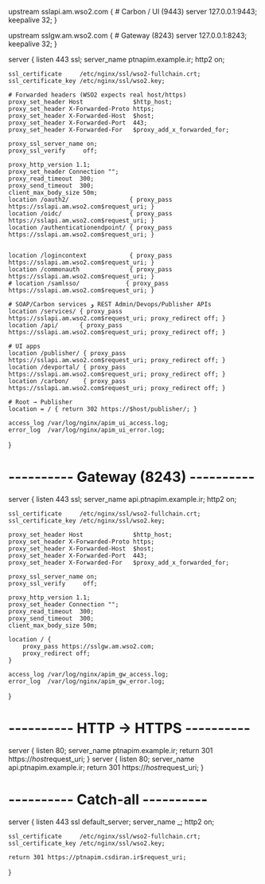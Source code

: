upstream sslapi.am.wso2.com {      # Carbon / UI (9443)
    server 127.0.0.1:9443;
    keepalive 32;
}

upstream sslgw.am.wso2.com {       # Gateway (8243)
    server 127.0.0.1:8243;
    keepalive 32;
}

server {
    listen 443 ssl;
    server_name ptnapim.example.ir;
    http2 on;

    ssl_certificate     /etc/nginx/ssl/wso2-fullchain.crt;
    ssl_certificate_key /etc/nginx/ssl/wso2.key;

    # Forwarded headers (WSO2 expects real host/https)
    proxy_set_header Host              $http_host;
    proxy_set_header X-Forwarded-Proto https;
    proxy_set_header X-Forwarded-Host  $host;
    proxy_set_header X-Forwarded-Port  443;
    proxy_set_header X-Forwarded-For   $proxy_add_x_forwarded_for;

    proxy_ssl_server_name on;
    proxy_ssl_verify     off;

    proxy_http_version 1.1;
    proxy_set_header Connection "";
    proxy_read_timeout  300;
    proxy_send_timeout  300;
    client_max_body_size 50m;
    location /oauth2/                 { proxy_pass https://sslapi.am.wso2.com$request_uri; }
    location /oidc/                   { proxy_pass https://sslapi.am.wso2.com$request_uri; }
    location /authenticationendpoint/ { proxy_pass https://sslapi.am.wso2.com$request_uri; }

  
    location /logincontext            { proxy_pass https://sslapi.am.wso2.com$request_uri; }
    location /commonauth              { proxy_pass https://sslapi.am.wso2.com$request_uri; }
    # location /samlsso/             { proxy_pass https://sslapi.am.wso2.com$request_uri; }

    # SOAP/Carbon services ﻭ REST Admin/Devops/Publisher APIs
    location /services/ { proxy_pass https://sslapi.am.wso2.com$request_uri; proxy_redirect off; }
    location /api/      { proxy_pass https://sslapi.am.wso2.com$request_uri; proxy_redirect off; }

    # UI apps
    location /publisher/ { proxy_pass https://sslapi.am.wso2.com$request_uri; proxy_redirect off; }
    location /devportal/ { proxy_pass https://sslapi.am.wso2.com$request_uri; proxy_redirect off; }
    location /carbon/    { proxy_pass https://sslapi.am.wso2.com$request_uri; proxy_redirect off; }

    # Root → Publisher
    location = / { return 302 https://$host/publisher/; }

    access_log /var/log/nginx/apim_ui_access.log;
    error_log  /var/log/nginx/apim_ui_error.log;
}

# ---------- Gateway (8243) ----------
server {
    listen 443 ssl;
    server_name api.ptnapim.example.ir;
    http2 on;

    ssl_certificate     /etc/nginx/ssl/wso2-fullchain.crt;
    ssl_certificate_key /etc/nginx/ssl/wso2.key;

    proxy_set_header Host              $http_host;
    proxy_set_header X-Forwarded-Proto https;
    proxy_set_header X-Forwarded-Host  $host;
    proxy_set_header X-Forwarded-Port  443;
    proxy_set_header X-Forwarded-For   $proxy_add_x_forwarded_for;

    proxy_ssl_server_name on;
    proxy_ssl_verify     off;

    proxy_http_version 1.1;
    proxy_set_header Connection "";
    proxy_read_timeout  300;
    proxy_send_timeout  300;
    client_max_body_size 50m;

    location / {
        proxy_pass https://sslgw.am.wso2.com;
        proxy_redirect off;
    }

    access_log /var/log/nginx/apim_gw_access.log;
    error_log  /var/log/nginx/apim_gw_error.log;
}

# ---------- HTTP → HTTPS ----------
server {
    listen 80;
    server_name ptnapim.example.ir;
    return 301 https://$host$request_uri;
}
server {
    listen 80;
    server_name api.ptnapim.example.ir;
    return 301 https://$host$request_uri;
}

# ---------- Catch-all ----------
server {
    listen 443 ssl default_server;
    server_name _;
    http2 on;

    ssl_certificate     /etc/nginx/ssl/wso2-fullchain.crt;
    ssl_certificate_key /etc/nginx/ssl/wso2.key;

    return 301 https://ptnapim.csdiran.ir$request_uri;
}
